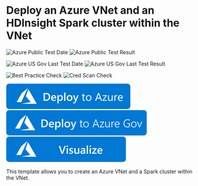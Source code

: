 # Deploy an Azure VNet and an HDInsight Spark cluster within the VNet

![Azure Public Test Date](https://azurequickstartsservice.blob.core.windows.net/badges/101-hdinsight-spark-linux-vnet/PublicLastTestDate.svg)
![Azure Public Test Result](https://azurequickstartsservice.blob.core.windows.net/badges/101-hdinsight-spark-linux-vnet/PublicDeployment.svg)

![Azure US Gov Last Test Date](https://azurequickstartsservice.blob.core.windows.net/badges/101-hdinsight-spark-linux-vnet/FairfaxLastTestDate.svg)
![Azure US Gov Last Test Result](https://azurequickstartsservice.blob.core.windows.net/badges/101-hdinsight-spark-linux-vnet/FairfaxDeployment.svg)

![Best Practice Check](https://azurequickstartsservice.blob.core.windows.net/badges/101-hdinsight-spark-linux-vnet/BestPracticeResult.svg)
![Cred Scan Check](https://azurequickstartsservice.blob.core.windows.net/badges/101-hdinsight-spark-linux-vnet/CredScanResult.svg)

[![Deploy To Azure](https://raw.githubusercontent.com/Azure/azure-quickstart-templates/master/1-CONTRIBUTION-GUIDE/images/deploytoazure.svg?sanitize=true)](https://portal.azure.com/#create/Microsoft.Template/uri/https%3A%2F%2Fraw.githubusercontent.com%2FAzure%2Fazure-quickstart-templates%2Fmaster%2F101-hdinsight-spark-linux-vnet%2Fazuredeploy.json)  
[![Deploy To Azure US Gov](https://raw.githubusercontent.com/Azure/azure-quickstart-templates/master/1-CONTRIBUTION-GUIDE/images/deploytoazuregov.svg?sanitize=true)](https://portal.azure.us/#create/Microsoft.Template/uri/https%3A%2F%2Fraw.githubusercontent.com%2FAzure%2Fazure-quickstart-templates%2Fmaster%2F101-hdinsight-spark-linux-vnet%2Fazuredeploy.json)  
[![Visualize](https://raw.githubusercontent.com/Azure/azure-quickstart-templates/master/1-CONTRIBUTION-GUIDE/images/visualizebutton.svg?sanitize=true)](http://armviz.io/#/?load=https%3A%2F%2Fraw.githubusercontent.com%2FAzure%2Fazure-quickstart-templates%2Fmaster%2F101-hdinsight-spark-linux-vnet%2Fazuredeploy.json)

This template allows you to create an Azure VNet and a Spark cluster within the VNet. 

